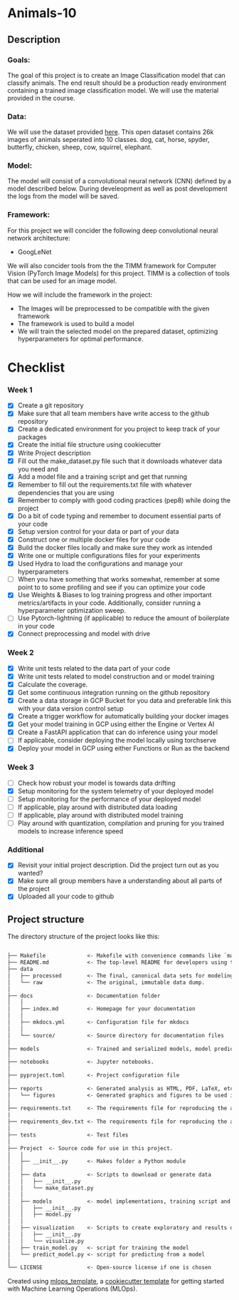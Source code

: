 # Animals-10

## Description

### Goals:

The goal of this project is to create an Image Classification model that can classify animals. The end result should be a production ready environment containing a trained image classification model. We will use the material provided in the course.

### Data:

We will use the dataset provided [here](https://www.kaggle.com/datasets/alessiocorrado99/animals10). This open dataset contains 26k images of animals seperated into 10 classes.
dog, cat, horse, spyder, butterfly, chicken, sheep, cow, squirrel, elephant.

### Model:

The model will consist of a convolutional neural network (CNN) defined by a model described below. During develeopment as well as post development the logs from the model will be saved.

### Framework:

For this project we will concider the following deep convolutional neural network architecture:

- GoogLeNet

We will also concider tools from the the TIMM framework for Computer Vision (PyTorch Image Models) for this project. TIMM is a collection of tools that can be used for an image model.

How we will include the framework in the project:

- The Images will be preprocessed to be compatible with the given framework
- The framework is used to build a model
- We will train the selected model on the prepared dataset, optimizing hyperparameters for optimal performance.

# Checklist

### Week 1

- [x] Create a git repository
- [x] Make sure that all team members have write access to the github repository
- [x] Create a dedicated environment for you project to keep track of your packages
- [x] Create the initial file structure using cookiecutter
- [x] Write Project description
- [x] Fill out the make_dataset.py file such that it downloads whatever data you need and
- [x] Add a model file and a training script and get that running
- [x] Remember to fill out the requirements.txt file with whatever dependencies that you are using
- [x] Remember to comply with good coding practices (pep8) while doing the project
- [x] Do a bit of code typing and remember to document essential parts of your code
- [x] Setup version control for your data or part of your data
- [x] Construct one or multiple docker files for your code
- [x] Build the docker files locally and make sure they work as intended
- [x] Write one or multiple configurations files for your experiments
- [x] Used Hydra to load the configurations and manage your hyperparameters
- [ ] When you have something that works somewhat, remember at some point to to some profiling and see if you can optimize your code
- [x] Use Weights & Biases to log training progress and other important metrics/artifacts in your code. Additionally, consider running a hyperparameter optimization sweep.
- [ ] Use Pytorch-lightning (if applicable) to reduce the amount of boilerplate in your code
- [x] Connect preprocessing and model with drive

### Week 2

- [x] Write unit tests related to the data part of your code
- [x] Write unit tests related to model construction and or model training
- [x] Calculate the coverage.
- [x] Get some continuous integration running on the github repository
- [x] Create a data storage in GCP Bucket for you data and preferable link this with your data version control setup
- [x] Create a trigger workflow for automatically building your docker images
- [x] Get your model training in GCP using either the Engine or Vertex AI
- [x] Create a FastAPI application that can do inference using your model
- [ ] If applicable, consider deploying the model locally using torchserve
- [x] Deploy your model in GCP using either Functions or Run as the backend

### Week 3

- [ ] Check how robust your model is towards data drifting
- [x] Setup monitoring for the system telemetry of your deployed model
- [ ] Setup monitoring for the performance of your deployed model
- [ ] If applicable, play around with distributed data loading
- [ ] If applicable, play around with distributed model training
- [ ] Play around with quantization, compilation and pruning for you trained models to increase inference speed

### Additional

- [x] Revisit your initial project description. Did the project turn out as you wanted?
- [x] Make sure all group members have a understanding about all parts of the project
- [x] Uploaded all your code to github

## Project structure

The directory structure of the project looks like this:

```txt

├── Makefile             <- Makefile with convenience commands like `make data` or `make train`
├── README.md            <- The top-level README for developers using this project.
├── data
│   ├── processed        <- The final, canonical data sets for modeling.
│   └── raw              <- The original, immutable data dump.
│
├── docs                 <- Documentation folder
│   │
│   ├── index.md         <- Homepage for your documentation
│   │
│   ├── mkdocs.yml       <- Configuration file for mkdocs
│   │
│   └── source/          <- Source directory for documentation files
│
├── models               <- Trained and serialized models, model predictions, or model summaries
│
├── notebooks            <- Jupyter notebooks.
│
├── pyproject.toml       <- Project configuration file
│
├── reports              <- Generated analysis as HTML, PDF, LaTeX, etc.
│   └── figures          <- Generated graphics and figures to be used in reporting
│
├── requirements.txt     <- The requirements file for reproducing the analysis environment
|
├── requirements_dev.txt <- The requirements file for reproducing the analysis environment
│
├── tests                <- Test files
│
├── Project  <- Source code for use in this project.
│   │
│   ├── __init__.py      <- Makes folder a Python module
│   │
│   ├── data             <- Scripts to download or generate data
│   │   ├── __init__.py
│   │   └── make_dataset.py
│   │
│   ├── models           <- model implementations, training script and prediction script
│   │   ├── __init__.py
│   │   ├── model.py
│   │
│   ├── visualization    <- Scripts to create exploratory and results oriented visualizations
│   │   ├── __init__.py
│   │   └── visualize.py
│   ├── train_model.py   <- script for training the model
│   └── predict_model.py <- script for predicting from a model
│
└── LICENSE              <- Open-source license if one is chosen
```

Created using [mlops_template](https://github.com/SkafteNicki/mlops_template),
a [cookiecutter template](https://github.com/cookiecutter/cookiecutter) for getting
started with Machine Learning Operations (MLOps).
